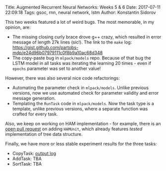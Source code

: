 Title: Augmented Recurrent Neural Networks: Weeks 5 & 6
Date: 2017-07-11 22:09:18
Tags: gsoc, rnn, neural network, lstm
Author: Konstantin Sidorov

This two weeks featured a lot of weird bugs. The most memorable, in my opinion, are:

- The missing closing curly brace drove g++ crazy, which resulted in error message of length 27k lines (sic!). The link to the `make` log: https://gist.github.com/partobs-mdp/e24d96b07979111c0f8b9a10ac68d348
- The copy-paste bug in `mlpack/models` repo. Because of that bug the LSTM model in all tasks was iterating the learning 20 times - even if `epochs` parameter was set to another value!

However, there was also several nice code refactorings:
- Automating the parameter check in `mlpack/models`. Unlike previous versions, now we use automated check for parameter validity and error message generation.
- Templating the `RunTask` code in `mlpack/models`. Now the task type is a template, unlike previous versions, where a separate function was crafted for every task.

Also, we keep on working on HAM implementation - for example, there is an [open pull request](https://github.com/mlpack/mlpack/pull/1048) on adding `HAMUnit`, which already features *tested* implementation of tree data structure.

Finally, we have more or less stable experiment results for the three tasks:

- CopyTask: [output log](https://gist.github.com/zoq/1625cf338d6dca769afd62dbe595ca41)
- AddTask: TBA
- SortTask: TBA